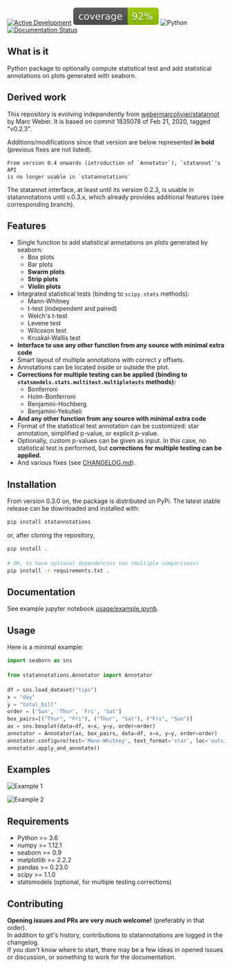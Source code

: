 [![Active Development](https://img.shields.io/badge/Maintenance%20Level-Actively%20Developed-brightgreen.svg)](https://gist.github.com/cheerfulstoic/d107229326a01ff0f333a1d3476e068d) ![coverage](https://raw.githubusercontent.com/trevismd/statannotations/master/coverage.svg)  ![Python](https://img.shields.io/badge/Python-3.6%2B-blue)[![Documentation Status](https://readthedocs.org/projects/statannotations/badge/?version=latest)](https://statannotations.readthedocs.io/en/refactoring/?badge=latest)

## What is it

Python package to optionally compute statistical test and add statistical
annotations on plots generated with seaborn.

## Derived work

This repository is evolving independently from
[webermarcolivier/statannot](https://github.com/webermarcolivier/statannot)
by Marc Weber. It is based on commit 1835078 of Feb 21, 2020, tagged "v0.2.3".

Additions/modifications since that version are below represented **in bold**
(previous fixes are not listed).

    From version 0.4 onwards (introduction of `Annotator`), `statannot`'s API
    is no longer usable in `statannotations`

The statannot interface, at least until its version 0.2.3, is usable in
statannotations until v.0.3.x, which already provides additional features (see
corresponding branch).

## Features

- Single function to add statistical annotations on plots
  generated by seaborn:
    - Box plots
    - Bar plots
    - **Swarm plots**
    - **Strip plots**
    - **Violin plots** 
- Integrated statistical tests (binding to `scipy.stats` methods):
    - Mann-Whitney
    - t-test (independent and paired)
    - Welch's t-test
    - Levene test
    - Wilcoxon test
    - Kruskal-Wallis test
- **Interface to use any other function from any source with minimal extra
  code**
- Smart layout of multiple annotations with correct y offsets.
- Annotations can be located inside or outside the plot.
- **Corrections for multiple testing can be applied
  (binding to `statsmodels.stats.multitest.multipletests` methods):**
    - Bonferroni
    - Holm-Bonferroni
    - Benjamini-Hochberg
    - Benjamini-Yekutieli
- **And any other function from any source with minimal extra code**
- Format of the statistical test annotation can be customized:
      star annotation, simplified p-value, or explicit p-value.
- Optionally, custom p-values can be given as input.
      In this case, no statistical test is performed, but **corrections for
      multiple testing can be applied.**
- And various fixes (see [CHANGELOG.md](https://raw.githubusercontent.com/trevismd/statannotations/master/CHANGELOG.md)).

## Installation

From version 0.3.0 on, the package is distributed on PyPi.
The latest stable release can be downloaded and installed with:
```bash
pip install statannotations
```

or, after cloning the repository,
```bash
pip install .

# OR, to have optional dependencies too (multiple comparisons)
pip install -r requirements.txt .
```

## Documentation

See example jupyter notebook [usage/example.ipynb](`https://raw.githubusercontent.com/trevismd/statannotations/master/usage/example.ipynb).

## Usage

Here is a minimal example:

```python
import seaborn as sns

from statannotations.Annotator import Annotator

df = sns.load_dataset("tips")
x = "day"
y = "total_bill"
order = ['Sun', 'Thur', 'Fri', 'Sat']
box_pairs=[("Thur", "Fri"), ("Thur", "Sat"), ("Fri", "Sun")]
ax = sns.boxplot(data=df, x=x, y=y, order=order)
annotator = Annotator(ax, box_pairs, data=df, x=x, y=y, order=order)
annotator.configure(test='Mann-Whitney', text_format='star', loc='outside')
annotator.apply_and_annotate()
```

## Examples

![Example 1](https://raw.githubusercontent.com/trevismd/statannotations/master/usage/example_non-hue_outside.png)

![Example 2](https://raw.githubusercontent.com/trevismd/statannotations/master/usage/example_hue_layout.png)

## Requirements

+ Python >= 3.6
+ numpy >= 1.12.1
+ seaborn >= 0.9
+ matplotlib >= 2.2.2
+ pandas >= 0.23.0
+ scipy >= 1.1.0
+ statsmodels (optional, for multiple testing corrections)

## Contributing

**Opening issues and PRs are very much welcome!** (preferably in that order).  
In addition to git's history, contributions to statannotations are logged in
the changelog.  
If you don't know where to start, there may be a few ideas in opened issues or
discussion, or something to work for the documentation.